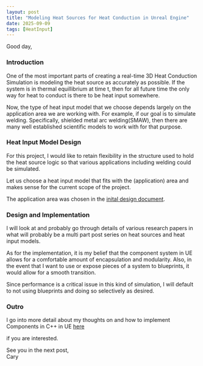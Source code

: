 ```yaml
---
layout: post
title: "Modeling Heat Sources for Heat Conduction in Unreal Engine"
date: 2025-09-09
tags: [HeatInput]
---
```


Good day,

### Introduction

One of the most important parts of creating a real-time 3D Heat Conduction Simulation is modeling the heat source as accurately as possible. If the system is in thermal equillibrium at time t, then for all future time the only way for heat to conduct is there to be heat input somewhere.

Now, the type of heat input model that we choose depends largely on the application area we are working with. For example, if our goal is to simulate welding. Specifically, shielded metal arc welding(SMAW), then there are many well established scientific models to work with for that purpose.


### Heat Input Model Design

For this project, I would like to retain flexibility in the structure used to hold the heat source logic so that various applications including welding could be simulated.

Let us choose a heat input model that fits with the (application) area and makes sense for the current scope of the project.

The application area was chosen in the <a href="{{ site.baseurl }}{% post_url R3HCSblog/2025-08-27-Design-Features-Requirements-and-so-on %}">inital design document</a>.


### Design and Implementation

I will look at and probably go through details of various research papers in what will probably be a multi part post series on heat sources and heat input models.

As for the implementation, it is my belief that the component system in UE allows for a comfortable amount of encapsulation and modularity. Also, in the event that I want to use or expose pieces of a system to blueprints, it would allow for a smooth transition. 

Since performance is a critical issue in this kind of simulation, I will default to not using blueprints and doing so selectively as desired.

### Outro

I go into more detail about my thoughts on and how to implement Components in C++ in UE <a href="{{ site.baseurl }}{% post_url R3HCSblog/2025-09-09-components-in-ue-c++ %}">here</a>

if you are interested.

See you in the next post,
<br>Cary